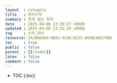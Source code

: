 ```yaml
---
layout  : category
title   : 취미수학 
summary : 목적 없는 취미 
date    : 2025-04-06 23:30:37 +0900
updated : 2025-04-06 23:32:10 +0900
tag     : 수학,취미 
resource: 34/B88A69-0D83-4C48-B235-8A5BC8B170BD
toc     : true
public  : false
parent  : [[/index]] 
latex   : false
comment : false
---
```

* TOC
{:toc}

# 
